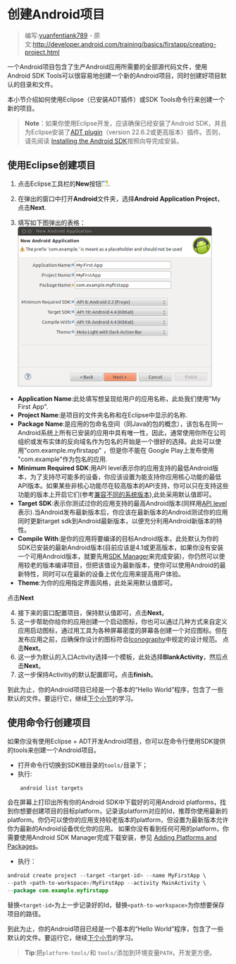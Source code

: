# 创建Android项目

> 编写:[yuanfentiank789](https://github.com/yuanfentiank789) - 原文:<http://developer.android.com/training/basics/firstapp/creating-project.html>

一个Android项目包含了生产Android应用所需要的全部源代码文件，使用Android SDK Tools可以很容易地创建一个新的Android项目，同时创建好项目默认的目录和文件。

本小节介绍如何使用Eclipse（已安装ADT插件）或SDK Tools命令行来创建一个新的项目。

> **Note**：如果你使用Eclipse开发，应该确保已经安装了Android SDK，并且为Eclipse安装了[ADT plugin](http://developer.android.com/tools/sdk/eclipse-adt.html)（version 22.6.2或更高版本）插件。否则，请先阅读 [Installing the Android SDK](http://developer.android.com/sdk/installing/index.html)按照向导完成安装。

## 使用Eclipse创建项目

1. 点击Eclipse工具栏的**New**按钮<img src="eclipse-new.png"/>.

2. 在弹出的窗口中打开**Android**文件夹，选择**Android Application Project**，点击**Next**.

3. 填写如下图弹出的表格：
![adt-firstapp-setup](adt-firstapp-setup.png)

  * **Application Name**:此处填写想呈现给用户的应用名称，此处我们使用“My First App".
  * **Project Name**:是项目的文件夹名称和在Eclipse中显示的名称.
  * **Package Name**:是应用的包命名空间（同Java的包的概念），该包名在同一Android系统上所有已安装的应用中具有唯一性，因此，通常使用你所在公司组织或发布实体的反向域名作为包名的开始是一个很好的选择。此处可以使用"com.example.myfirstapp" ，但是你不能在 Google Play上发布使用 "com.example"作为包名的应用.
  * **Minimum Required SDK**:用API level表示你的应用支持的最低Android版本，为了支持尽可能多的设备，你应该设置为能支持你应用核心功能的最低API版本。如果某些非核心功能尽在较高版本的API支持，你可以只在支持这些功能的版本上开启它们(参考[兼容不同的系统版本](../supporting-devices/platforms.html)),此处采用默认值即可。
  * **Target SDK**:表示你测试过你的应用支持的最高Android版本(同样用[API level](http://developer.android.com/guide/topics/manifest/uses-sdk-element.html#ApiLevels)表示).当Android发布最新版本后，你应该在最新版本的Android测试你的应用同时更新target sdk到Android最新版本，以便充分利用Android新版本的特性。
  * **Compile With**:是你的应用将要编译的目标Android版本，此处默认为你的SDK已安装的最新Android版本(目前应该是4.1或更高版本，如果你没有安装一个可用Android版本，就要先用[SDK Manager](http://developer.android.com/sdk/installing/adding-packages.html)来完成安装)，你仍然可以使用较老的版本编译项目，但把该值设为最新版本，使你可以使用Android的最新特性，同时可以在最新的设备上优化应用来提高用户体验。
  * **Theme**:为你的应用指定界面风格，此处采用默认值即可。

  点击**Next**

4. 接下来的窗口配置项目，保持默认值即可，点击**Next**。
5. 这一步帮助你给你的应用创建一个启动图标，你也可以通过几种方式来自定义应用启动图标，通过用工具为各种屏幕密度的屏幕各创建一个对应图标。但在发布应用之前，应确保你设计的图标符合[Iconography](http://developer.android.com/design/style/iconography.html)中规定的设计规范。
   点击**Next**。
6. 这一步为默认的入口Activity选择一个模板，此处选择**BlankActivity**，然后点击**Next**。
7. 这一步保持Activitiy的默认配置即可。点击**finish**。

到此为止，你的Android项目已经是一个基本的“Hello World”程序，包含了一些默认的文件。要运行它，继续[下个小节](running-app.html)的学习。

## 使用命令行创建项目

如果你没有使用Eclipse + ADT开发Android项目，你可以在命令行使用SDK提供的tools来创建一个Android项目。

* 打开命令行切换到SDK根目录的`tools/`目录下；
* 执行:

```java
    android list targets
```

会在屏幕上打印出所有你的Android SDK中下载好的可用Android  platforms，找到你想要创建项目的目标platform，记录该platform对应的Id，推荐你使用最新的platform。你仍可以使你的应用支持较老版本的platform，但设置为最新版本允许你为最新的Android设备优化你的应用。
如果你没有看到任何可用的platform，你需要使用Android SDK Manager完成下载安装，参见 [Adding Platforms and Packages](http://developer.android.com/sdk/installing/adding-packages.html)。

* 执行：

```java
android create project --target <target-id> --name MyFirstApp \
--path <path-to-workspace>/MyFirstApp --activity MainActivity \
--package com.example.myfirstapp
```

替换`<target-id>`为上一步记录好的Id，替换`<path-to-workspace>`为你想要保存项目的路径。

到此为止，你的Android项目已经是一个基本的“Hello World”程序，包含了一些默认的文件。要运行它，继续[下个小节](running-app.html)的学习。

> **Tip**:把`platform-tools/`和 `tools/`添加到环境变量`PATH`，开发更方便。
